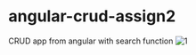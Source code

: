 # angular-crud-assign2
CRUD app from angular with search function 
![1](https://github.com/ChandanaVaidya17/angular-crud-assign2/assets/83870380/188be46b-336e-4de2-ba2a-4fc85329e52c)
